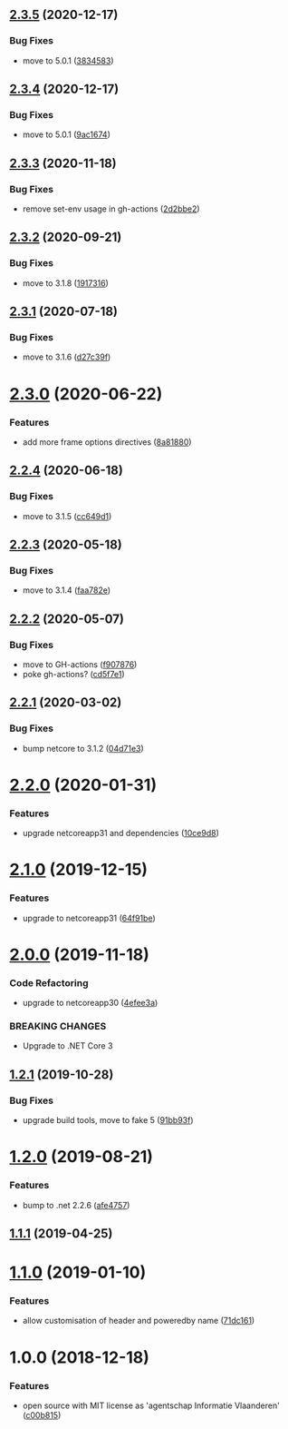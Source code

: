 ## [2.3.5](https://github.com/informatievlaanderen/http-security-headers-middleware/compare/v2.3.4...v2.3.5) (2020-12-17)


### Bug Fixes

* move to 5.0.1 ([3834583](https://github.com/informatievlaanderen/http-security-headers-middleware/commit/3834583ba5ef889dc24415be88f8123c08101bea))

## [2.3.4](https://github.com/informatievlaanderen/http-security-headers-middleware/compare/v2.3.3...v2.3.4) (2020-12-17)


### Bug Fixes

* move to 5.0.1 ([9ac1674](https://github.com/informatievlaanderen/http-security-headers-middleware/commit/9ac167464ca0714c8356318408b4c0bcdf3c328b))

## [2.3.3](https://github.com/informatievlaanderen/http-security-headers-middleware/compare/v2.3.2...v2.3.3) (2020-11-18)


### Bug Fixes

* remove set-env usage in gh-actions ([2d2bbe2](https://github.com/informatievlaanderen/http-security-headers-middleware/commit/2d2bbe27eb51c0b7bd7e937580d383d8519c848c))

## [2.3.2](https://github.com/informatievlaanderen/http-security-headers-middleware/compare/v2.3.1...v2.3.2) (2020-09-21)


### Bug Fixes

* move to 3.1.8 ([1917316](https://github.com/informatievlaanderen/http-security-headers-middleware/commit/1917316d2991a2e7ecc4865e0a3707666ecf3d82))

## [2.3.1](https://github.com/informatievlaanderen/http-security-headers-middleware/compare/v2.3.0...v2.3.1) (2020-07-18)


### Bug Fixes

* move to 3.1.6 ([d27c39f](https://github.com/informatievlaanderen/http-security-headers-middleware/commit/d27c39f034abddb28adc30ef36e138430c230d86))

# [2.3.0](https://github.com/informatievlaanderen/http-security-headers-middleware/compare/v2.2.4...v2.3.0) (2020-06-22)


### Features

* add more frame options directives ([8a81880](https://github.com/informatievlaanderen/http-security-headers-middleware/commit/8a81880c4bf63d4d3f030da3bc7a51a27a4dd55c))

## [2.2.4](https://github.com/informatievlaanderen/http-security-headers-middleware/compare/v2.2.3...v2.2.4) (2020-06-18)


### Bug Fixes

* move to 3.1.5 ([cc649d1](https://github.com/informatievlaanderen/http-security-headers-middleware/commit/cc649d12aaa63c16e5390b2b3c1dbe8a3f830d5f))

## [2.2.3](https://github.com/informatievlaanderen/http-security-headers-middleware/compare/v2.2.2...v2.2.3) (2020-05-18)


### Bug Fixes

* move to 3.1.4 ([faa782e](https://github.com/informatievlaanderen/http-security-headers-middleware/commit/faa782e2ce812547b83dbe75aed932927145bcce))

## [2.2.2](https://github.com/informatievlaanderen/http-security-headers-middleware/compare/v2.2.1...v2.2.2) (2020-05-07)


### Bug Fixes

* move to GH-actions ([f907876](https://github.com/informatievlaanderen/http-security-headers-middleware/commit/f907876900f9a6022a4d759bb9a8ec1c8d974014))
* poke gh-actions? ([cd5f7e1](https://github.com/informatievlaanderen/http-security-headers-middleware/commit/cd5f7e1f1ca957a4165fdbf5e9039e12dada5dd8))

## [2.2.1](https://github.com/informatievlaanderen/http-security-headers-middleware/compare/v2.2.0...v2.2.1) (2020-03-02)


### Bug Fixes

* bump netcore to 3.1.2 ([04d71e3](https://github.com/informatievlaanderen/http-security-headers-middleware/commit/04d71e3c6c5b3fc006a0ef70d6205b8a4d2bbe3f))

# [2.2.0](https://github.com/informatievlaanderen/http-security-headers-middleware/compare/v2.1.0...v2.2.0) (2020-01-31)


### Features

* upgrade netcoreapp31 and dependencies ([10ce9d8](https://github.com/informatievlaanderen/http-security-headers-middleware/commit/10ce9d80d78fdd8947c0f951e8876d2fbc024442))

# [2.1.0](https://github.com/informatievlaanderen/http-security-headers-middleware/compare/v2.0.0...v2.1.0) (2019-12-15)


### Features

* upgrade to netcoreapp31 ([64f91be](https://github.com/informatievlaanderen/http-security-headers-middleware/commit/64f91be59330f723c89b6163e3620553139a1926))

# [2.0.0](https://github.com/informatievlaanderen/http-security-headers-middleware/compare/v1.2.1...v2.0.0) (2019-11-18)


### Code Refactoring

* upgrade to netcoreapp30 ([4efee3a](https://github.com/informatievlaanderen/http-security-headers-middleware/commit/4efee3a))


### BREAKING CHANGES

* Upgrade to .NET Core 3

## [1.2.1](https://github.com/informatievlaanderen/http-security-headers-middleware/compare/v1.2.0...v1.2.1) (2019-10-28)


### Bug Fixes

* upgrade build tools, move to fake 5 ([91bb93f](https://github.com/informatievlaanderen/http-security-headers-middleware/commit/91bb93f))

# [1.2.0](https://github.com/informatievlaanderen/http-security-headers-middleware/compare/v1.1.1...v1.2.0) (2019-08-21)


### Features

* bump to .net 2.2.6 ([afe4757](https://github.com/informatievlaanderen/http-security-headers-middleware/commit/afe4757))

## [1.1.1](https://github.com/informatievlaanderen/http-security-headers-middleware/compare/v1.1.0...v1.1.1) (2019-04-25)

# [1.1.0](https://github.com/informatievlaanderen/http-security-headers-middleware/compare/v1.0.0...v1.1.0) (2019-01-10)


### Features

* allow customisation of header and poweredby name ([71dc161](https://github.com/informatievlaanderen/http-security-headers-middleware/commit/71dc161))

# 1.0.0 (2018-12-18)


### Features

* open source with MIT license as 'agentschap Informatie Vlaanderen' ([c00b815](https://github.com/informatievlaanderen/http-security-headers-middleware/commit/c00b815))
